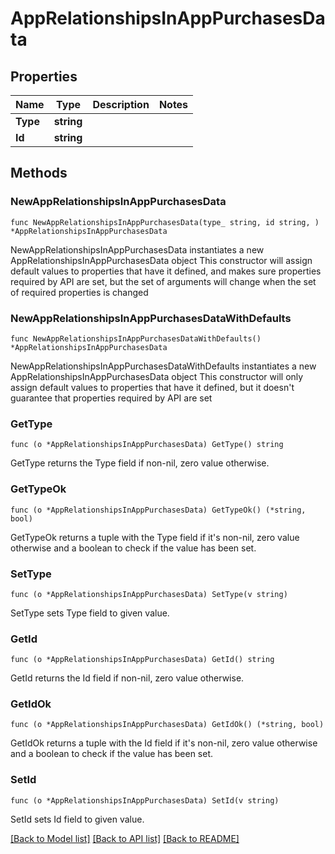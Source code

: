 # AppRelationshipsInAppPurchasesData

## Properties

Name | Type | Description | Notes
------------ | ------------- | ------------- | -------------
**Type** | **string** |  | 
**Id** | **string** |  | 

## Methods

### NewAppRelationshipsInAppPurchasesData

`func NewAppRelationshipsInAppPurchasesData(type_ string, id string, ) *AppRelationshipsInAppPurchasesData`

NewAppRelationshipsInAppPurchasesData instantiates a new AppRelationshipsInAppPurchasesData object
This constructor will assign default values to properties that have it defined,
and makes sure properties required by API are set, but the set of arguments
will change when the set of required properties is changed

### NewAppRelationshipsInAppPurchasesDataWithDefaults

`func NewAppRelationshipsInAppPurchasesDataWithDefaults() *AppRelationshipsInAppPurchasesData`

NewAppRelationshipsInAppPurchasesDataWithDefaults instantiates a new AppRelationshipsInAppPurchasesData object
This constructor will only assign default values to properties that have it defined,
but it doesn't guarantee that properties required by API are set

### GetType

`func (o *AppRelationshipsInAppPurchasesData) GetType() string`

GetType returns the Type field if non-nil, zero value otherwise.

### GetTypeOk

`func (o *AppRelationshipsInAppPurchasesData) GetTypeOk() (*string, bool)`

GetTypeOk returns a tuple with the Type field if it's non-nil, zero value otherwise
and a boolean to check if the value has been set.

### SetType

`func (o *AppRelationshipsInAppPurchasesData) SetType(v string)`

SetType sets Type field to given value.


### GetId

`func (o *AppRelationshipsInAppPurchasesData) GetId() string`

GetId returns the Id field if non-nil, zero value otherwise.

### GetIdOk

`func (o *AppRelationshipsInAppPurchasesData) GetIdOk() (*string, bool)`

GetIdOk returns a tuple with the Id field if it's non-nil, zero value otherwise
and a boolean to check if the value has been set.

### SetId

`func (o *AppRelationshipsInAppPurchasesData) SetId(v string)`

SetId sets Id field to given value.



[[Back to Model list]](../README.md#documentation-for-models) [[Back to API list]](../README.md#documentation-for-api-endpoints) [[Back to README]](../README.md)


